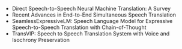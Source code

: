 - Direct Speech-to-Speech Neural Machine Translation: A Survey
- Recent Advances in End-to-End Simultaneous Speech Translation
- SeamlessExpressiveLM: Speech Language Model for Expressive Speech-to-Speech Translation with Chain-of-Thought
- TransVIP: Speech to Speech Translation System with Voice and Isochrony Preservation
